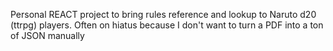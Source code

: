 Personal REACT project to bring rules reference and lookup to Naruto d20 (ttrpg) players. Often on hiatus because I don't want to turn a PDF into a ton of JSON manually
